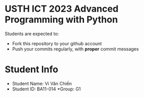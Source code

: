 USTH ICT 2023 Advanced Programming with Python
=====================================================

Students are expected to:
* Fork this repository to your github account
* Push your commits regularly, with **proper** commit messages


Student Info
=========================

* Student Name: Vi Văn Chiến 
* Student ID: BA11-014
*Group: G1

